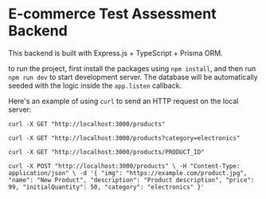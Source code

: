 # E-commerce Test Assessment Backend

This backend is built with Express.js + TypeScript + Prisma ORM.

to run the project, first install the packages using `npm install`, and then run `npm run dev` to start development server. The database will be automatically seeded with the logic inside the `app.listen` callback.

Here's an example of using `curl` to send an HTTP request on the local server:

`curl -X GET "http://localhost:3000/products"`

`curl -X GET "http://localhost:3000/products?category=electronics"`

`curl -X GET "http://localhost:3000/products/PRODUCT_ID"`

`curl -X POST "http://localhost:3000/products" \
  -H "Content-Type: application/json" \
  -d '{
    "img": "https://example.com/product.jpg",
    "name": "New Product",
    "description": "Product description",
    "price": 99,
    "initialQuantity": 50,
    "category": "electronics"
}'`
